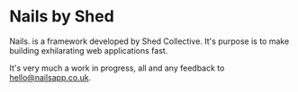 # Nails by Shed

<script async defer src="https://now-examples-slackin-rayibnpwqe.now.sh/slackin.js"></script>

Nails. is a framework developed by Shed Collective. It's purpose is to make building exhilarating web applications fast.

It's very much a work in progress, all and any feedback to hello@nailsapp.co.uk.
